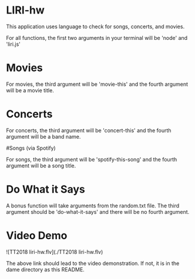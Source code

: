 # LIRI-hw

This application uses language to check for songs, concerts, and movies.

For all functions, the first two arguments in your terminal will be 'node' and 'liri.js'

# Movies

For movies, the third argument will be 'movie-this' and the fourth argument will be a movie title.

# Concerts

For concerts, the third argument will be 'concert-this' and the fourth argument will be a band name.

#Songs (via Spotify)

For songs, the third argument will be 'spotify-this-song' and the fourth argument will be a song title.

# Do What it Says

A bonus function will take arguments from the random.txt file. The third argument should be 'do-what-it-says' and there will be no fourth argument.

# Video Demo

![TT2018 liri-hw.flv](./TT2018 liri-hw.flv)

The above link should lead to the video demonstration. If not, it is in the dame directory as this README.

